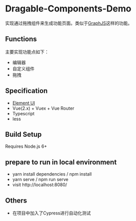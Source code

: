 # Dragable-Components-Demo
实现通过拖拽组件来生成功能页面。类似于[GraphJS](https://graphjs.com/)这样的功能。

## Functions
主要实现功能点如下：

- 编辑器
- 自定义组件
- 拖拽

## Specification

- [Element UI](https://element.eleme.io/#/zh-CN)
- Vue(2.x) + Vuex + Vue Router
- Typescript
- less

## Build Setup

Requires Node.js 6+

## prepare to run in local environment

- yarn install dependencies / npm install
- yarn serve / npm run serve
- visit http://localhost:8080/

## Others

- 在项目中加入了Cypress进行自动化测试


